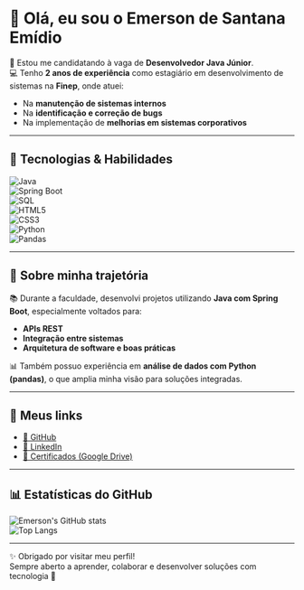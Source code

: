 # 👋 Olá, eu sou o Emerson de Santana Emídio  

🎯 Estou me candidatando à vaga de **Desenvolvedor Java Júnior**.  
💻 Tenho **2 anos de experiência** como estagiário em desenvolvimento de sistemas na **Finep**, onde atuei:  
- Na **manutenção de sistemas internos**  
- Na **identificação e correção de bugs**  
- Na implementação de **melhorias em sistemas corporativos**  

---

## 🚀 Tecnologias & Habilidades  

![Java](https://img.shields.io/badge/Java-ED8B00?style=for-the-badge&logo=java&logoColor=white)  
![Spring Boot](https://img.shields.io/badge/Spring%20Boot-6DB33F?style=for-the-badge&logo=spring&logoColor=white)  
![SQL](https://img.shields.io/badge/SQL-336791?style=for-the-badge&logo=postgresql&logoColor=white)  
![HTML5](https://img.shields.io/badge/HTML5-E34F26?style=for-the-badge&logo=html5&logoColor=white)  
![CSS3](https://img.shields.io/badge/CSS3-1572B6?style=for-the-badge&logo=css3&logoColor=white)  
![Python](https://img.shields.io/badge/Python-3776AB?style=for-the-badge&logo=python&logoColor=white)  
![Pandas](https://img.shields.io/badge/Pandas-150458?style=for-the-badge&logo=pandas&logoColor=white)  

---

## 📌 Sobre minha trajetória  

📚 Durante a faculdade, desenvolvi projetos utilizando **Java com Spring Boot**, especialmente voltados para:  
- **APIs REST**  
- **Integração entre sistemas**  
- **Arquitetura de software e boas práticas**  

📊 Também possuo experiência em **análise de dados com Python (pandas)**, o que amplia minha visão para soluções integradas.  

---

## 🔗 Meus links  

- [📂 GitHub](https://github.com/emersonsemidio)  
- [💼 LinkedIn](https://www.linkedin.com/in/emerson)  
- [📜 Certificados (Google Drive)](link-do-seu-drive-aqui)  

---

## 📊 Estatísticas do GitHub  

![Emerson's GitHub stats](https://github-readme-stats.vercel.app/api?username=emersonsemidio&show_icons=true&theme=radical)  
![Top Langs](https://github-readme-stats.vercel.app/api/top-langs/?username=emersonsemidio&layout=compact&theme=radical)  

---

✨ Obrigado por visitar meu perfil!  
Sempre aberto a aprender, colaborar e desenvolver soluções com tecnologia 🚀  
